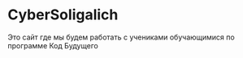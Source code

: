 # CyberSoligalich
Это сайт где мы будем работать с учениками обучающимися по программе Код Будущего
